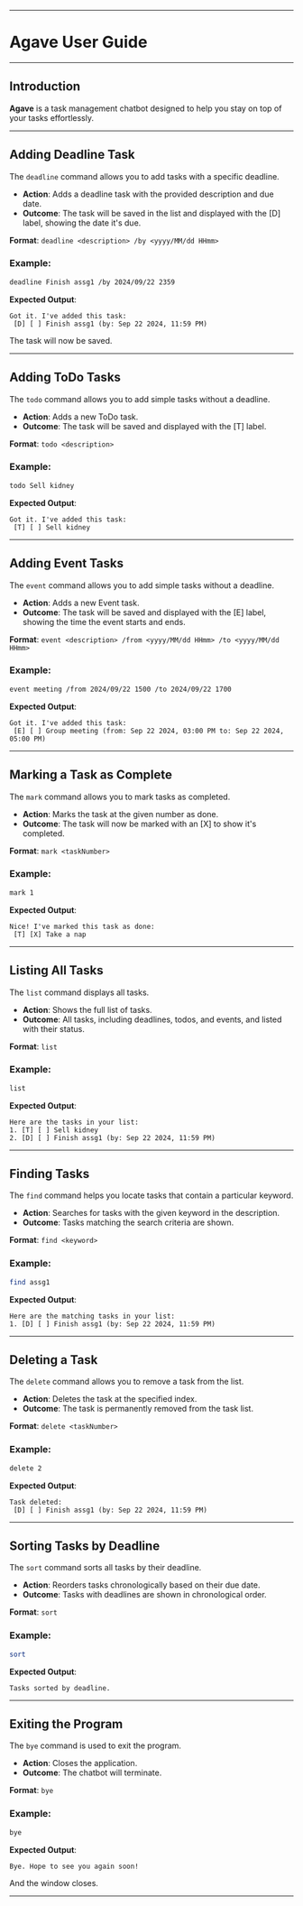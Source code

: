 
---

# **Agave User Guide**

---

## **Introduction**

**Agave** is a task management chatbot designed to help you stay on top of your tasks effortlessly.

---

## **Adding Deadline Task**

The `deadline` command allows you to add tasks with a specific deadline.

- **Action**: Adds a deadline task with the provided description and due date.
- **Outcome**: The task will be saved in the list and displayed with the [D] label, showing the date it's due.

**Format**: `deadline <description> /by <yyyy/MM/dd HHmm>`

### Example:
```bash
deadline Finish assg1 /by 2024/09/22 2359
```

**Expected Output**:
```
Got it. I've added this task:
 [D] [ ] Finish assg1 (by: Sep 22 2024, 11:59 PM)
```

The task will now be saved.

---

## **Adding ToDo Tasks**

The `todo` command allows you to add simple tasks without a deadline.

- **Action**: Adds a new ToDo task.
- **Outcome**: The task will be saved and displayed with the [T] label.

**Format**: `todo <description>`

### Example:
```bash
todo Sell kidney
```

**Expected Output**:
```
Got it. I've added this task:
 [T] [ ] Sell kidney
```

---

## **Adding Event Tasks**

The `event` command allows you to add simple tasks without a deadline.

- **Action**: Adds a new Event task.
- **Outcome**: The task will be saved and displayed with the [E] label, showing the time the event starts and ends.

**Format**: `event <description> /from <yyyy/MM/dd HHmm> /to <yyyy/MM/dd HHmm>`

### Example:
```bash
event meeting /from 2024/09/22 1500 /to 2024/09/22 1700
```

**Expected Output**:
```
Got it. I've added this task:
 [E] [ ] Group meeting (from: Sep 22 2024, 03:00 PM to: Sep 22 2024, 05:00 PM)
```

---

## **Marking a Task as Complete**

The `mark` command allows you to mark tasks as completed.

- **Action**: Marks the task at the given number as done.
- **Outcome**: The task will now be marked with an [X] to show it's completed.

**Format**: `mark <taskNumber>`

### Example:
```bash
mark 1
```

**Expected Output**:
```
Nice! I've marked this task as done:
 [T] [X] Take a nap
```

---

## **Listing All Tasks**

The `list` command displays all tasks.

- **Action**: Shows the full list of tasks.
- **Outcome**: All tasks, including deadlines, todos, and events, and listed with their status.

**Format**: `list`

### Example:
```bash
list
```

**Expected Output**:
```
Here are the tasks in your list:
1. [T] [ ] Sell kidney
2. [D] [ ] Finish assg1 (by: Sep 22 2024, 11:59 PM)
```

---

## **Finding Tasks**

The `find` command helps you locate tasks that contain a particular keyword.

- **Action**: Searches for tasks with the given keyword in the description.
- **Outcome**: Tasks matching the search criteria are shown.

**Format**: `find <keyword>`

### Example:
```bash
find assg1
```

**Expected Output**:
```
Here are the matching tasks in your list:
1. [D] [ ] Finish assg1 (by: Sep 22 2024, 11:59 PM)
```

---

## **Deleting a Task**

The `delete` command allows you to remove a task from the list.

- **Action**: Deletes the task at the specified index.
- **Outcome**: The task is permanently removed from the task list.

**Format**: `delete <taskNumber>`

### Example:
```bash
delete 2
```

**Expected Output**:
```
Task deleted:
 [D] [ ] Finish assg1 (by: Sep 22 2024, 11:59 PM)
```

---

## **Sorting Tasks by Deadline**

The `sort` command sorts all tasks by their deadline.

- **Action**: Reorders tasks chronologically based on their due date.
- **Outcome**: Tasks with deadlines are shown in chronological order.

**Format**: `sort`

### Example:
```bash
sort
```

**Expected Output**:
```
Tasks sorted by deadline.
```

---

## **Exiting the Program**

The `bye` command is used to exit the program.

- **Action**: Closes the application.
- **Outcome**: The chatbot will terminate.

**Format**: `bye`

### Example:
```bash
bye
```

**Expected Output**:
```
Bye. Hope to see you again soon!
```
And the window closes.

---
